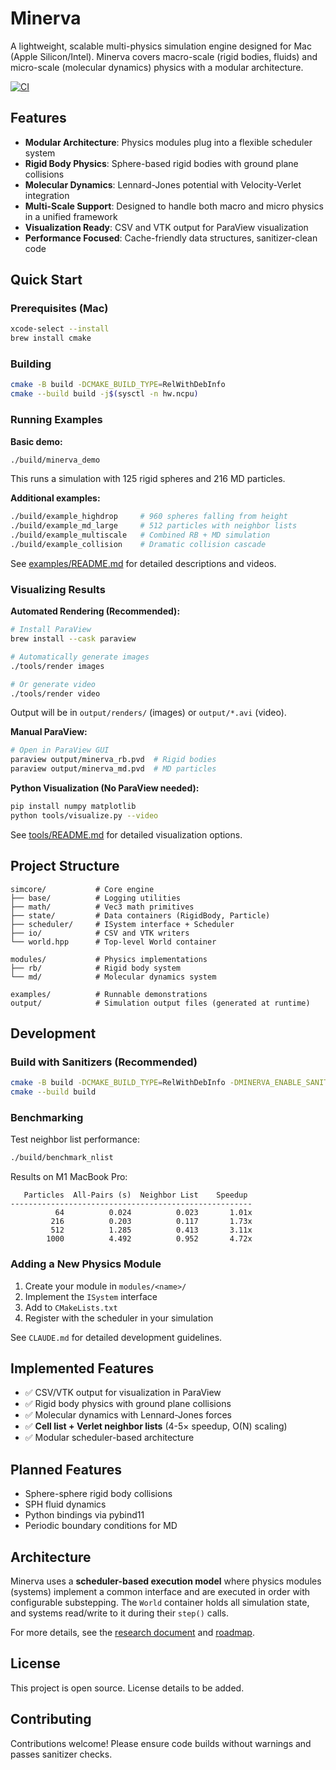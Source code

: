 # Minerva

A lightweight, scalable multi-physics simulation engine designed for Mac (Apple Silicon/Intel). Minerva covers macro-scale (rigid bodies, fluids) and micro-scale (molecular dynamics) physics with a modular architecture.

[![CI](https://github.com/USER/minera/workflows/CI/badge.svg)](https://github.com/USER/minera/actions)

## Features

- **Modular Architecture**: Physics modules plug into a flexible scheduler system
- **Rigid Body Physics**: Sphere-based rigid bodies with ground plane collisions
- **Molecular Dynamics**: Lennard-Jones potential with Velocity-Verlet integration
- **Multi-Scale Support**: Designed to handle both macro and micro physics in a unified framework
- **Visualization Ready**: CSV and VTK output for ParaView visualization
- **Performance Focused**: Cache-friendly data structures, sanitizer-clean code

## Quick Start

### Prerequisites (Mac)

```bash
xcode-select --install
brew install cmake
```

### Building

```bash
cmake -B build -DCMAKE_BUILD_TYPE=RelWithDebInfo
cmake --build build -j$(sysctl -n hw.ncpu)
```

### Running Examples

**Basic demo:**
```bash
./build/minerva_demo
```

This runs a simulation with 125 rigid spheres and 216 MD particles.

**Additional examples:**
```bash
./build/example_highdrop     # 960 spheres falling from height
./build/example_md_large     # 512 particles with neighbor lists
./build/example_multiscale   # Combined RB + MD simulation
./build/example_collision    # Dramatic collision cascade
```

See [examples/README.md](examples/README.md) for detailed descriptions and videos.

### Visualizing Results

**Automated Rendering (Recommended):**

```bash
# Install ParaView
brew install --cask paraview

# Automatically generate images
./tools/render images

# Or generate video
./tools/render video
```

Output will be in `output/renders/` (images) or `output/*.avi` (video).

**Manual ParaView:**

```bash
# Open in ParaView GUI
paraview output/minerva_rb.pvd  # Rigid bodies
paraview output/minerva_md.pvd  # MD particles
```

**Python Visualization (No ParaView needed):**

```bash
pip install numpy matplotlib
python tools/visualize.py --video
```

See [tools/README.md](tools/README.md) for detailed visualization options.

## Project Structure

```
simcore/           # Core engine
├── base/          # Logging utilities
├── math/          # Vec3 math primitives
├── state/         # Data containers (RigidBody, Particle)
├── scheduler/     # ISystem interface + Scheduler
├── io/            # CSV and VTK writers
└── world.hpp      # Top-level World container

modules/           # Physics implementations
├── rb/            # Rigid body system
└── md/            # Molecular dynamics system

examples/          # Runnable demonstrations
output/            # Simulation output files (generated at runtime)
```

## Development

### Build with Sanitizers (Recommended)

```bash
cmake -B build -DCMAKE_BUILD_TYPE=RelWithDebInfo -DMINERVA_ENABLE_SANITIZERS=ON
cmake --build build
```

### Benchmarking

Test neighbor list performance:

```bash
./build/benchmark_nlist
```

Results on M1 MacBook Pro:
```
   Particles  All-Pairs (s)  Neighbor List    Speedup
------------------------------------------------------
          64          0.024          0.023       1.01x
         216          0.203          0.117       1.73x
         512          1.285          0.413       3.11x
        1000          4.492          0.952       4.72x
```

### Adding a New Physics Module

1. Create your module in `modules/<name>/`
2. Implement the `ISystem` interface
3. Add to `CMakeLists.txt`
4. Register with the scheduler in your simulation

See `CLAUDE.md` for detailed development guidelines.

## Implemented Features

- ✅ CSV/VTK output for visualization in ParaView
- ✅ Rigid body physics with ground plane collisions
- ✅ Molecular dynamics with Lennard-Jones forces
- ✅ **Cell list + Verlet neighbor lists** (4-5× speedup, O(N) scaling)
- ✅ Modular scheduler-based architecture

## Planned Features

- Sphere-sphere rigid body collisions
- SPH fluid dynamics
- Python bindings via pybind11
- Periodic boundary conditions for MD

## Architecture

Minerva uses a **scheduler-based execution model** where physics modules (systems) implement a common interface and are executed in order with configurable substepping. The `World` container holds all simulation state, and systems read/write to it during their `step()` calls.

For more details, see the [research document](docs/research.md) and [roadmap](docs/roadmap.md).

## License

This project is open source. License details to be added.

## Contributing

Contributions welcome! Please ensure code builds without warnings and passes sanitizer checks.
